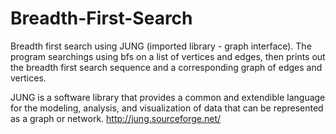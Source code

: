 # Breadth-First-Search
Breadth first search using JUNG (imported library - graph interface). The program searchings using bfs on a list of vertices and edges, then prints out the breadth first search sequence and a corresponding graph of edges and vertices.

JUNG is a software library that provides a common and extendible language for the modeling, analysis, and visualization of data that can be represented as a graph or network. http://jung.sourceforge.net/
